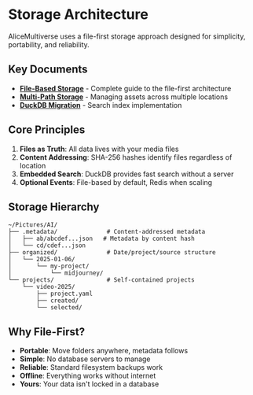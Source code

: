 # Storage Architecture

AliceMultiverse uses a file-first storage approach designed for simplicity, portability, and reliability.

## Key Documents

- **[File-Based Storage](file-based-storage.md)** - Complete guide to the file-first architecture
- **[Multi-Path Storage](../multi-path-storage-design.md)** - Managing assets across multiple locations
- **[DuckDB Migration](../duckdb-migration-plan.md)** - Search index implementation

## Core Principles

1. **Files as Truth**: All data lives with your media files
2. **Content Addressing**: SHA-256 hashes identify files regardless of location
3. **Embedded Search**: DuckDB provides fast search without a server
4. **Optional Events**: File-based by default, Redis when scaling

## Storage Hierarchy

```
~/Pictures/AI/
├── .metadata/              # Content-addressed metadata
│   ├── ab/abcdef...json   # Metadata by content hash
│   └── cd/cdef...json
├── organized/              # Date/project/source structure
│   └── 2025-01-06/
│       └── my-project/
│           └── midjourney/
└── projects/               # Self-contained projects
    └── video-2025/
        ├── project.yaml
        ├── created/
        └── selected/
```

## Why File-First?

- **Portable**: Move folders anywhere, metadata follows
- **Simple**: No database servers to manage
- **Reliable**: Standard filesystem backups work
- **Offline**: Everything works without internet
- **Yours**: Your data isn't locked in a database
